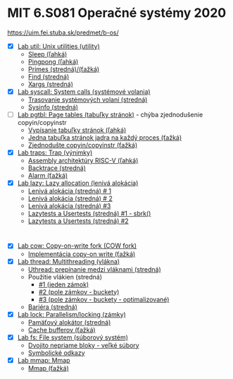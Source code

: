 # MIT 6.S081 Operačné systémy 2020

https://uim.fei.stuba.sk/predmet/b-os/

- [x] [Lab util: Unix utilities (utility)](https://github.com/s7rayn/xv6-labs-2020/tree/util)
  - [Sleep (ľahká)](https://github.com/s7rayn/xv6-labs-2020/commit/ef2b4445afe068d0984f8f38019c3583e7314adc)
  - [Pingpong (ľahká)](https://github.com/s7rayn/xv6-labs-2020/commit/7c2a045da75dbc31de63c99787573e8b9c8039c8)
  - [Primes (stredná)/(ťažká)](https://github.com/s7rayn/xv6-labs-2020/commit/0bfd937421d6aa8cb871927678253290f4edda18)
  - [Find (stredná)](https://github.com/s7rayn/xv6-labs-2020/commit/3f722541770f7dd7f9b77a6f9165234a69521318)
  - [Xargs (stredná)](https://github.com/s7rayn/xv6-labs-2020/commit/3c269e9e6c4a39834a3a173f33b98eca7ec6b9ec)
- [x] [Lab syscall: System calls (systémové volania)](https://github.com/s7rayn/xv6-labs-2020/tree/syscall)
  - [Trasovanie systémových volaní (stredná)](https://github.com/s7rayn/xv6-labs-2020/commit/7f9a466272357faa3879838767cfaa0c850c2d23)
  - [Sysinfo (stredná)](https://github.com/s7rayn/xv6-labs-2020/commit/cd42188e8a98f375f1f6ee18ea88dd34cff7aaaf)
- [ ] [Lab pgtbl: Page tables (tabuľky stránok)](https://github.com/s7rayn/xv6-labs-2020/tree/pgtbl) - chýba zjednodušenie copyin/copyinstr
  - [Vypísanie tabuľky stránok (ľahká)](https://github.com/s7rayn/xv6-labs-2020/commit/28b3feefaf6132e0a30eb4c12741f35fbe1df237)
  - [Jedna tabuľka stránok jadra na každý proces (ťažká)](https://github.com/s7rayn/xv6-labs-2020/commit/b3b0b9b183116abbfdaa5c59e1144182058f90c5)
  - [Zjednodušte copyin/copyinstr (ťažká)](#)
- [x] [Lab traps: Trap (výnimky)](https://github.com/s7rayn/xv6-labs-2020/tree/traps)
  - [Assembly architektúry RISC-V (ľahká)](https://github.com/s7rayn/xv6-labs-2020/commit/e3e9769c99ca190705ccd6b5cdd678f820761e51)
  - [Backtrace (stredná)](https://github.com/s7rayn/xv6-labs-2020/commit/b7450b2e7f034c75d6587824636c29b44cbf6cb4)
  - [Alarm (ťažká)](https://github.com/s7rayn/xv6-labs-2020/commit/cfa5874cab286877e8004534da0f4f316d0950b5)
- [x] [Lab lazy: Lazy allocation (lenivá alokácia)](https://github.com/s7rayn/xv6-labs-2020/tree/lazy)
  - [Lenivá alokácia (stredná) # 1](https://github.com/s7rayn/xv6-labs-2020/commit/a1eb6e451c79f6ed86390bbd6a9b00e10a44059b)
  - [Lenivá alokácia (stredná) # 2](https://github.com/s7rayn/xv6-labs-2020/commit/d757b0e55b1828d9c1ff7fe4f55b7a2d9870ab50)
  - [Lenivá alokácia (stredná) #3](https://github.com/s7rayn/xv6-labs-2020/commit/ac33028c900a3184ce3682d222a4462a84827bfa)
  - [Lazytests a Usertests (stredná) #1 - sbrk()](https://github.com/s7rayn/xv6-labs-2020/commit/c60716aafefb174a073cd503568b43b809802c50)
  - [Lazytests a Usertests (stredná) #2](https://github.com/s7rayn/xv6-labs-2020/commit/233cc4dd7257418362a51226821840390a9ba8f5)
#
- [x] [Lab cow: Copy-on-write fork (COW fork)](https://github.com/s7rayn/xv6-labs-2020/tree/cow)
  - [Implementácia copy-on write (ťažká)](https://github.com/s7rayn/xv6-labs-2020/commit/3859b62d17188c3086fde42a3bdc066bc08dc185)
- [x] [Lab thread: Multithreading (vlákna)](https://github.com/s7rayn/xv6-labs-2020/tree/thread)
  - [Uthread: prepínanie medzi vláknami (stredná)](https://github.com/s7rayn/xv6-labs-2020/commit/d1f1f6efb6be6e861e7beaf3dc1436e0e35c8743)
  - Použitie vlákien (stredná)
    - [#1 (jeden zámok)](https://github.com/s7rayn/xv6-labs-2020/commit/eb139f3e6123fd82edd83f3fb19d3d5e3114d17b)
    - [#2 (pole zámkov - buckety)](https://github.com/s7rayn/xv6-labs-2020/commit/6cd08cede601b9df4a73159837bb2e0ac9840255)
    - [#3 (pole zámkov - buckety - optimalizované)](https://github.com/s7rayn/xv6-labs-2020/commit/87705ace4e98b4bd41bf45198e83f70b4c385ac4)
  - [Bariéra (stredná)](https://github.com/s7rayn/xv6-labs-2020/commit/b0572d3d3b3ac2537121934eb0379236bc1807c0)
- [x] [Lab lock: Parallelism/locking (zámky)](https://github.com/s7rayn/xv6-labs-2020/tree/lock)
  - [Pamäťový alokátor (stredná)](https://github.com/s7rayn/xv6-labs-2020/commit/8cea90f8befdd4ce043cacbe56986341f3ea5b16)
  - [Cache bufferov (ťažká)](https://github.com/s7rayn/xv6-labs-2020/commit/aff5f030323436fb7b127848fbda1f44d069502f)
- [x] [Lab fs: File system (súborový systém)](https://github.com/s7rayn/xv6-labs-2020/tree/fs)
  - [Dvojito nepriame bloky - veľké súbory](https://github.com/s7rayn/xv6-labs-2020/commit/767c78f18614c548f75bd4ecf7729db7bcf110ea)
  - [Symbolické odkazy](https://github.com/s7rayn/xv6-labs-2020/commit/5241d325c5b9fc0549a794cc4e36239fc7ca2936)
- [x] [Lab mmap: Mmap](https://github.com/s7rayn/xv6-labs-2020/tree/mmap)
  - [Mmap (ťažká)](https://github.com/s7rayn/xv6-labs-2020/commit/f8116612f5b79bc9b57591744e6482893fe1f652)
